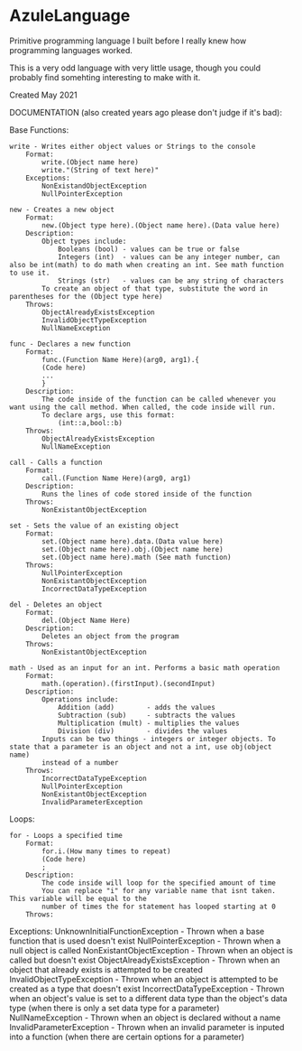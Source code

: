 # AzuleLanguage
Primitive programming language I built before I really knew how programming languages worked.

This is a very odd language with very little usage, though you could probably find somehting interesting to make with it.

Created May 2021

DOCUMENTATION (also created years ago please don't judge if it's bad):

Base Functions:
	
	write - Writes either object values or Strings to the console
		Format:
			write.(Object name here)
			write."(String of text here)"
		Exceptions:
			NonExistandObjectException
			NullPointerException
	
	new - Creates a new object
		Format:
			new.(Object type here).(Object name here).(Data value here)
		Description:
			Object types include:
				Booleans (bool) - values can be true or false
				Integers (int)  - values can be any integer number, can also be int(math) to do math when creating an int. See math function to use it.
				Strings	(str)   - values can be any string of characters
			To create an object of that type, substitute the word in parentheses for the (Object type here)
		Throws:
			ObjectAlreadyExistsException
			InvalidObjectTypeException
			NullNameException
	
	func - Declares a new function
		Format:
			func.(Function Name Here)(arg0, arg1).{
			(Code here)
			...
			}
		Description:
			The code inside of the function can be called whenever you want using the call method. When called, the code inside will run.
			To declare args, use this format:
				(int::a,bool::b)
		Throws:
			ObjectAlreadyExistsException
			NullNameException

	call - Calls a function
		Format:
			call.(Function Name Here)(arg0, arg1)
		Description:
			Runs the lines of code stored inside of the function
		Throws:
			NonExistantObjectException
	
	set - Sets the value of an existing object
		Format:
			set.(Object name here).data.(Data value here)
			set.(Object name here).obj.(Object name here)
			set.(Object name here).math (See math function)
		Throws:
			NullPointerException
			NonExistantObjectException
			IncorrectDataTypeException
		
	del - Deletes an object
		Format:
			del.(Object Name Here)
		Description:
			Deletes an object from the program
		Throws:
			NonExistantObjectException

	math - Used as an input for an int. Performs a basic math operation
		Format:
			math.(operation).(firstInput).(secondInput)
		Description:
			Operations include:
				Addition (add) 	      - adds the values
				Subtraction (sub)     - subtracts the values
				Multiplication (mult) - multiplies the values
				Division (div)        - divides the values
			Inputs can be two things - integers or integer objects. To state that a parameter is an object and not a int, use obj(object name)
			instead of a number
		Throws:
			IncorrectDataTypeException
			NullPointerException
			NonExistantObjectException
			InvalidParameterException

Loops:

	for - Loops a specified time
		Format:
			for.i.(How many times to repeat)
			(Code here)
			;
		Description:
			The code inside will loop for the specified amount of time
			You can replace "i" for any variable name that isnt taken. This variable will be equal to the
			number of times the for statement has looped starting at 0
		Throws:
			

Exceptions:
	UnknownInitialFunctionException - Thrown when a base function that is used doesn't exist
	NullPointerException		- Thrown when a null object is called
	NonExistantObjectException      - Thrown when an object is called but doesn't exist
	ObjectAlreadyExistsException    - Thrown when an object that already exists is attempted to be created
	InvalidObjectTypeException      - Thrown when an object is attempted to be created as a type that doesn't exist
	IncorrectDataTypeException      - Thrown when an object's value is set to a different data type than the object's data type (when there is only a set data type for a parameter)
	NullNameException		- Thrown when an object is declared without a name
	InvalidParameterException	- Thrown when an invalid parameter is inputed into a function (when there are certain options for a parameter)
